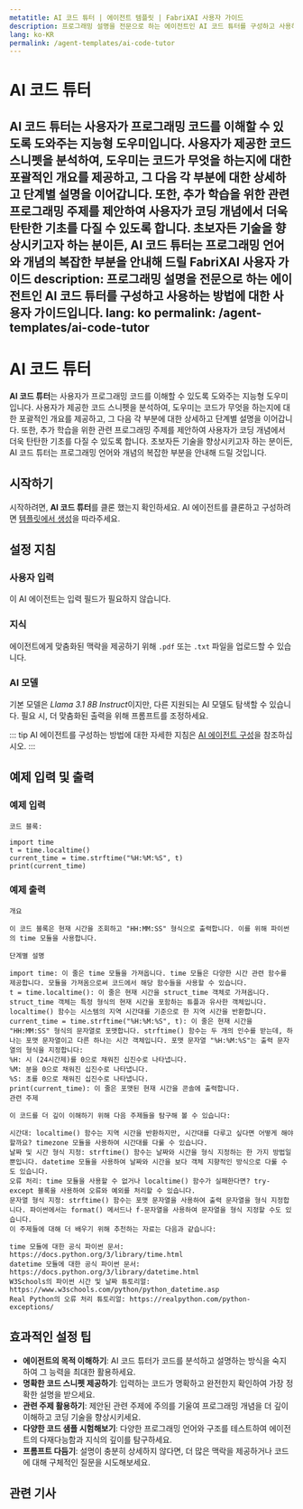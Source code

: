 ```yaml
---
metatitle: AI 코드 튜터 | 에이전트 템플릿 | FabriXAI 사용자 가이드
description: 프로그래밍 설명을 전문으로 하는 에이전트인 AI 코드 튜터를 구성하고 사용하는 방법에 대한 사용자 가이드입니다.
lang: ko-KR
permalink: /agent-templates/ai-code-tutor
---
```


# AI 코드 튜터

**AI 코드 튜터**는 사용자가 프로그래밍 코드를 이해할 수 있도록 도와주는 지능형 도우미입니다. 사용자가 제공한 코드 스니펫을 분석하여, 도우미는 코드가 무엇을 하는지에 대한 포괄적인 개요를 제공하고, 그 다음 각 부분에 대한 상세하고 단계별 설명을 이어갑니다. 또한, 추가 학습을 위한 관련 프로그래밍 주제를 제안하여 사용자가 코딩 개념에서 더욱 탄탄한 기초를 다질 수 있도록 합니다. 초보자든 기술을 향상시키고자 하는 분이든, AI 코드 튜터는 프로그래밍 언어와 개념의 복잡한 부분을 안내해 드릴 FabriXAI 사용자 가이드
description: 프로그래밍 설명을 전문으로 하는 에이전트인 AI 코드 튜터를 구성하고 사용하는 방법에 대한 사용자 가이드입니다.
lang: ko
permalink: /agent-templates/ai-code-tutor
---

# AI 코드 튜터

**AI 코드 튜터**는 사용자가 프로그래밍 코드를 이해할 수 있도록 도와주는 지능형 도우미입니다. 사용자가 제공한 코드 스니펫을 분석하여, 도우미는 코드가 무엇을 하는지에 대한 포괄적인 개요를 제공하고, 그 다음 각 부분에 대한 상세하고 단계별 설명을 이어갑니다. 또한, 추가 학습을 위한 관련 프로그래밍 주제를 제안하여 사용자가 코딩 개념에서 더욱 탄탄한 기초를 다질 수 있도록 합니다. 초보자든 기술을 향상시키고자 하는 분이든, AI 코드 튜터는 프로그래밍 언어와 개념의 복잡한 부분을 안내해 드릴 것입니다.

## 시작하기

시작하려면, **AI 코드 튜터**를 클론 했는지 확인하세요. AI 에이전트를 클론하고 구성하려면 [템플릿에서 생성](/en-us/create-from-templates/)을 따라주세요.

## 설정 지침

### 사용자 입력

이 AI 에이전트는 입력 필드가 필요하지 않습니다.

### 지식

에이전트에게 맞춤화된 맥락을 제공하기 위해 `.pdf` 또는 `.txt` 파일을 업로드할 수 있습니다.

### AI 모델

기본 모델은 *Llama 3.1 8B Instruct*이지만, 다른 지원되는 AI 모델도 탐색할 수 있습니다. 필요 시, 더 맞춤화된 출력을 위해 프롬프트를 조정하세요.

::: tip
AI 에이전트를 구성하는 방법에 대한 자세한 지침은 [AI 에이전트 구성](/en-us/configure-ai-agent/)을 참조하십시오.
:::

## 예제 입력 및 출력

### 예제 입력

```
코드 블록:

import time
t = time.localtime()
current_time = time.strftime("%H:%M:%S", t)
print(current_time)
```

### 예제 출력

```
개요

이 코드 블록은 현재 시간을 조회하고 "HH:MM:SS" 형식으로 출력합니다. 이를 위해 파이썬의 time 모듈을 사용합니다.

단계별 설명

import time: 이 줄은 time 모듈을 가져옵니다. time 모듈은 다양한 시간 관련 함수를 제공합니다. 모듈을 가져옴으로써 코드에서 해당 함수들을 사용할 수 있습니다.
t = time.localtime(): 이 줄은 현재 시간을 struct_time 객체로 가져옵니다. struct_time 객체는 특정 형식의 현재 시간을 포함하는 튜플과 유사한 객체입니다. localtime() 함수는 시스템의 지역 시간대를 기준으로 한 지역 시간을 반환합니다.
current_time = time.strftime("%H:%M:%S", t): 이 줄은 현재 시간을 "HH:MM:SS" 형식의 문자열로 포맷합니다. strftime() 함수는 두 개의 인수를 받는데, 하나는 포맷 문자열이고 다른 하나는 시간 객체입니다. 포맷 문자열 "%H:%M:%S"는 출력 문자열의 형식을 지정합니다:
%H: 시 (24시간제)를 0으로 채워진 십진수로 나타냅니다.
%M: 분을 0으로 채워진 십진수로 나타냅니다.
%S: 초를 0으로 채워진 십진수로 나타냅니다.
print(current_time): 이 줄은 포맷된 현재 시간을 콘솔에 출력합니다.
관련 주제

이 코드를 더 깊이 이해하기 위해 다음 주제들을 탐구해 볼 수 있습니다:

시간대: localtime() 함수는 지역 시간을 반환하지만, 시간대를 다루고 싶다면 어떻게 해야 할까요? timezone 모듈을 사용하여 시간대를 다룰 수 있습니다.
날짜 및 시간 형식 지정: strftime() 함수는 날짜와 시간을 형식 지정하는 한 가지 방법일 뿐입니다. datetime 모듈을 사용하여 날짜와 시간을 보다 객체 지향적인 방식으로 다룰 수도 있습니다.
오류 처리: time 모듈을 사용할 수 없거나 localtime() 함수가 실패한다면? try-except 블록을 사용하여 오류와 예외를 처리할 수 있습니다.
문자열 형식 지정: strftime() 함수는 포맷 문자열을 사용하여 출력 문자열을 형식 지정합니다. 파이썬에서는 format() 메서드나 f-문자열을 사용하여 문자열을 형식 지정할 수도 있습니다.
이 주제들에 대해 더 배우기 위해 추천하는 자료는 다음과 같습니다:

time 모듈에 대한 공식 파이썬 문서: https://docs.python.org/3/library/time.html
datetime 모듈에 대한 공식 파이썬 문서: https://docs.python.org/3/library/datetime.html
W3Schools의 파이썬 시간 및 날짜 튜토리얼: https://www.w3schools.com/python/python_datetime.asp
Real Python의 오류 처리 튜토리얼: https://realpython.com/python-exceptions/
```

## 효과적인 설정 팁

- **에이전트의 목적 이해하기**: AI 코드 튜터가 코드를 분석하고 설명하는 방식을 숙지하여 그 능력을 최대한 활용하세요.
- **명확한 코드 스니펫 제공하기**: 입력하는 코드가 명확하고 완전한지 확인하여 가장 정확한 설명을 받으세요.
- **관련 주제 활용하기**: 제안된 관련 주제에 주의를 기울여 프로그래밍 개념을 더 깊이 이해하고 코딩 기술을 향상시키세요.
- **다양한 코드 샘플 시험해보기**: 다양한 프로그래밍 언어와 구조를 테스트하여 에이전트의 다재다능함과 지식의 깊이를 탐구하세요.
- **프롬프트 다듬기**: 설명이 충분히 상세하지 않다면, 더 많은 맥락을 제공하거나 코드에 대해 구체적인 질문을 시도해보세요.

## 관련 기사

